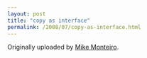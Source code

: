```yaml
---
layout: post
title: "copy as interface"
permalink: /2008/07/copy-as-interface.html
---
```


<p></p><div class="flickr-frame">	<a href="http://store.muledesign.com/shirts/old.php"><img  src="https://farm4.static.flickr.com/3247/2655202698_b170e2f2a9.jpg" class="flickr-photo " alt=""></a><br>	<span class="flickr-caption">Originally uploaded by <a href="http://www.flickr.com/people/dorkmaster/">Mike Monteiro</a>.</span></div>				<p class="flickr-yourcomment">	</p><p></p>


